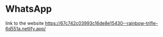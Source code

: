 # WhatsApp 
link to the website https://67c742c03993c16de8e15430--rainbow-trifle-6d551a.netlify.app/
